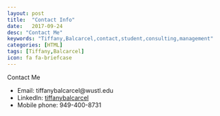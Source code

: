 ```yaml
---
layout: post
title:  "Contact Info"
date:   2017-09-24
desc: "Contact Me"
keywords: "Tiffany,Balcarcel,contact,student,consulting,management"
categories: [HTML]
tags: [Tiffany,Balcarcel]
icon: fa fa-briefcase
---
```


<body>
<p1> Contact Me </p1>
<ul>
<li>Email: tiffanybalcarcel@wustl.edu</li>
<li>LinkedIn: <a href="linkedin.com/in/tiffanybalcarcel">tiffanybalcarcel</a></li>
<li>Mobile phone: 949-400-8731</li>
</ul>
</body>
